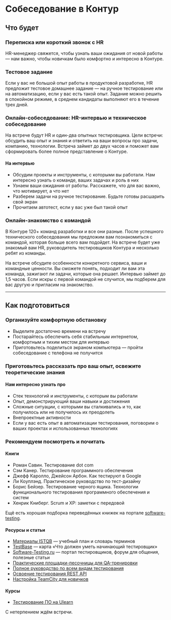 # Собеседование в Контур

## Что будет

### Переписка или короткий звонок с HR

HR-менеджер свяжется, чтобы узнать ваши ожидания от новой работы — нам важно, чтобы новичкам было комфортно и интересно в Контуре.

### Тестовое задание

Если у вас не большой опыт работы в продуктовой разработке, HR предложит тестовое домашнее задание — на ручное тестирование или на автоматизацию, если у вас есть такой опыт. Задание можно решить в спокойном режиме, в среднем кандидаты выполняют его в течение трех дней.

### Онлайн-собеседование: HR-интервью и техническое собеседование

На встрече будут HR и один-два опытных тестировщика. Цели встречи: обсудить ваш опыт и знания и ответить на ваши вопросы про задачи, компанию, технологии. Встреча займет до двух часов и поможет вам сформировать более полное представление о Контуре.

#### На интервью

- Обсудим проекты и инструменты, с которыми вы работали. Нам интересно узнать о команде, ваших задачах и роль в них
- Узнаем ваши ожидания от работы. Расскажете, что для вас важно, что мотивирует, а что нет
- Разберем задачи на ручное тестирование. Будьте готовы расшарить свой экран
- Прочитаем автотест, если у вас уже был такой опыт

### Онлайн-знакомство с командой

В Контуре 120+ команд разработки и все они разные. После успешного технического собеседования мы предложим вам познакомиться с командой, которая больше всего вам подойдет. На встрече будет уже знакомый вам HR, руководитель тестировщиков Контура и несколько ребят из команды.

На встрече обсудите особенности конкретного сервиса, ваши и командные ценности. Вы сможете понять, подходит ли вам эта команда, зажигают ли задачи, которые она решает. Интервью займет до 1,5 часов.
Если искры с первой командой не случится, мы подберем для вас другую и пригласим на знакомство.

---

## Как подготовиться

### Организуйте комфортную обстановку

- Выделите достаточно времени на встречу
- Постарайтесь обеспечить себя стабильным интернетом, комфортным и тихим местом для интервью
- Приготовьтесь поделиться экраном компьютера — пройти собеседование с телефона не получится

### Приготовьтесь рассказать про ваш опыт, освежите теоретические знания

#### Нам интересно узнать про

- Стек технологий и инструменты, с которым вы работали
- Опыт, демонстрирующий ваши навыки и достижения
- Сложные ситуации, с которыми вы сталкивались и то, как получилось или не получилось их преодолеть
- Внепроектные активности
- Если у вас есть опыт в автоматизации тестирования, поговорим о ваших проектах и использованных технологиях

### Рекомендуем посмотреть и почитать

#### Книги

- Роман Савин. Тестирование dot com
- Сэм Канер. Тестирование программного обеспечения
- Джефф Каролло, Джейсон Арбон. Как тестируют в Google
- Ли Коуплэнд. Практическое руководство по тест-дизайну
- Борис Бейзер. Тестирование черного ящика. Технологии функционального тестирования программного обеспечения и систем
- Хенрик Книберг. Scrum и XP: заметки с передовой

Ещё есть хорошая подборка переведённых книжек на портале [software-testing](https://software-testing.ru/books/testing-books?layout=default).

#### Ресурсы и статьи

- [Материалы ISTQB](https://www.rstqb.org/ru/istqb-downloads.html) — учебный план и словарь терминов
- [TestBase](https://testbase.ru/) — карта «Что должен уметь начинающий тестировщик»
- [Software-Testing.ru](http://Software-Testing.ru) — портал тестировщиков, форум для общения, полезные статьи
- [Практические площадки-песочницы для QA-тренировки](https://habr.com/ru/articles/906152/)
- [Полное руководство по всем видам тестирования](https://habr.com/ru/companies/otus/articles/923480/)
- [Освоение тестирования REST API](https://quality-lab.ru/blog/rest-api-testing/)
- [Настройка TeamCity для новичков](https://habr.com/ru/companies/skbkontur/articles/205402/)

#### Курсы

- [Тестирование ПО на Ulearn](https://ulearn.me/Course/testing-2022/Znakomstvo_41b8e6be-7800-4c4a-9f5a-6f91dd8546cd)

С нетерпением ждём встречи.
